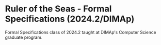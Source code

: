 # Ruler of the Seas - Formal Specifications (2024.2/DIMAp)
Formal Specifications class of 2024.2 taught at DIMAp's Computer Science graduate program.
